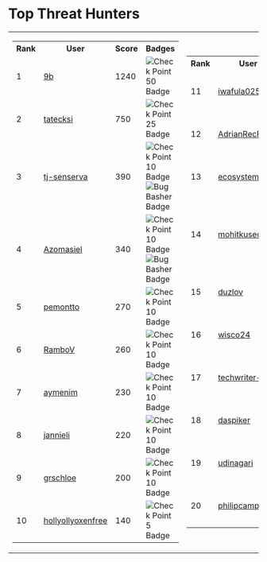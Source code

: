 # Top Threat Hunters 
| | |
|----|----|
| <table> <tr><th>Rank</th><th>User</th><th>Score</th><th>Badges</th></tr><tr><td>1</td><td><a href="https://www.github.com/9b"> 9b </a></td><td>1240</td><td><img src='https://sentineltelemetry.blob.core.windows.net/badgeimages/New50.png' alt='Check Point 50 Badge'></td></tr> <tr><td>2</td><td><a href="https://www.github.com/tatecksi"> tatecksi </a></td><td>750</td><td><img src='https://sentineltelemetry.blob.core.windows.net/badgeimages/New25.png' alt='Check Point 25 Badge'></td></tr> <tr><td>3</td><td><a href="https://www.github.com/tj-senserva"> tj-senserva </a></td><td>390</td><td><img src='https://sentineltelemetry.blob.core.windows.net/badgeimages/New10.png' alt='Check Point 10 Badge'><img src='https://sentineltelemetry.blob.core.windows.net/badgeimages/FinalBugBasher.png' alt='Bug Basher Badge'></td></tr> <tr><td>4</td><td><a href="https://www.github.com/Azomasiel"> Azomasiel </a></td><td>340</td><td><img src='https://sentineltelemetry.blob.core.windows.net/badgeimages/New10.png' alt='Check Point 10 Badge'><img src='https://sentineltelemetry.blob.core.windows.net/badgeimages/FinalBugBasher.png' alt='Bug Basher Badge'></td></tr> <tr><td>5</td><td><a href="https://www.github.com/pemontto"> pemontto </a></td><td>270</td><td><img src='https://sentineltelemetry.blob.core.windows.net/badgeimages/New10.png' alt='Check Point 10 Badge'></td></tr> <tr><td>6</td><td><a href="https://www.github.com/RamboV"> RamboV </a></td><td>260</td><td><img src='https://sentineltelemetry.blob.core.windows.net/badgeimages/New10.png' alt='Check Point 10 Badge'></td></tr> <tr><td>7</td><td><a href="https://www.github.com/aymenim"> aymenim </a></td><td>230</td><td><img src='https://sentineltelemetry.blob.core.windows.net/badgeimages/New10.png' alt='Check Point 10 Badge'></td></tr> <tr><td>8</td><td><a href="https://www.github.com/jannieli"> jannieli </a></td><td>220</td><td><img src='https://sentineltelemetry.blob.core.windows.net/badgeimages/New10.png' alt='Check Point 10 Badge'></td></tr> <tr><td>9</td><td><a href="https://www.github.com/grschloe"> grschloe </a></td><td>200</td><td><img src='https://sentineltelemetry.blob.core.windows.net/badgeimages/New10.png' alt='Check Point 10 Badge'></td></tr> <tr><td>10</td><td><a href="https://www.github.com/hollyollyoxenfree"> hollyollyoxenfree </a></td><td>140</td><td><img src='https://sentineltelemetry.blob.core.windows.net/badgeimages/New5.png' alt='Check Point 5 Badge'></td></tr> </table> | <table> <tr><th>Rank</th><th>User</th><th>Score</th><th>Badges</th></tr><tr><td>11</td><td><a href="https://www.github.com/iwafula025"> iwafula025 </a></td><td>140</td><td><img src='https://sentineltelemetry.blob.core.windows.net/badgeimages/New5.png' alt='Check Point 5 Badge'></td></tr><tr><td>12</td><td><a href="https://www.github.com/AdrianRecFut"> AdrianRecFut </a></td><td>140</td><td><img src='https://sentineltelemetry.blob.core.windows.net/badgeimages/New5.png' alt='Check Point 5 Badge'></td></tr><tr><td>13</td><td><a href="https://www.github.com/ecosystempo"> ecosystempo </a></td><td>120</td><td><img src='https://sentineltelemetry.blob.core.windows.net/badgeimages/New5.png' alt='Check Point 5 Badge'></td></tr><tr><td>14</td><td><a href="https://www.github.com/mohitkusecurity"> mohitkusecurity </a></td><td>120</td><td><img src='https://sentineltelemetry.blob.core.windows.net/badgeimages/New10.png' alt='Check Point 10 Badge'><img src='https://sentineltelemetry.blob.core.windows.net/badgeimages/FinalBugBasher.png' alt='Bug Basher Badge'></td></tr><tr><td>15</td><td><a href="https://www.github.com/duzlov"> duzlov </a></td><td>120</td><td><img src='https://sentineltelemetry.blob.core.windows.net/badgeimages/New10.png' alt='Check Point 10 Badge'></td></tr><tr><td>16</td><td><a href="https://www.github.com/wisco24"> wisco24 </a></td><td>120</td><td><img src='https://sentineltelemetry.blob.core.windows.net/badgeimages/New5.png' alt='Check Point 5 Badge'></td></tr><tr><td>17</td><td><a href="https://www.github.com/techwriter-dev"> techwriter-dev </a></td><td>110</td><td><img src='https://sentineltelemetry.blob.core.windows.net/badgeimages/New5.png' alt='Check Point 5 Badge'></td></tr><tr><td>18</td><td><a href="https://www.github.com/daspiker"> daspiker </a></td><td>110</td><td><img src='https://sentineltelemetry.blob.core.windows.net/badgeimages/New5.png' alt='Check Point 5 Badge'></td></tr><tr><td>19</td><td><a href="https://www.github.com/udinagari"> udinagari </a></td><td>100</td><td><img src='https://sentineltelemetry.blob.core.windows.net/badgeimages/New5.png' alt='Check Point 5 Badge'></td></tr><tr><td>20</td><td><a href="https://www.github.com/philipcampeau"> philipcampeau </a></td><td>100</td><td><img src='https://sentineltelemetry.blob.core.windows.net/badgeimages/New5.png' alt='Check Point 5 Badge'></td></tr></table>|